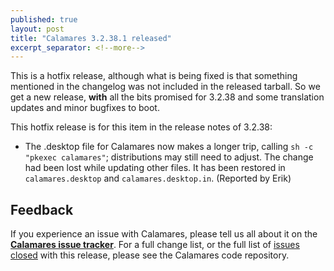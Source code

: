 ```yaml
---
published: true
layout: post
title: "Calamares 3.2.38.1 released"
excerpt_separator: <!--more-->
---
```


This is a hotfix release, although what is being fixed is
that something mentioned in the changelog was not included in
the released tarball. So we get a new release,
**with** all the bits promised for 3.2.38 and some
translation updates and minor bugfixes to boot.

<!--more-->

This hotfix release is for this item in the release notes of 3.2.38:
 - The .desktop file for Calamares now makes a longer trip, calling
   `sh -c "pkexec calamares"`; distributions may still need to adjust.
The change had been lost while updating other files. It has been restored
in `calamares.desktop` and `calamares.desktop.in`. (Reported by Erik)


## Feedback ##

If you experience an issue with Calamares, please tell us all about it
on the [**Calamares issue tracker**][1]. For a full change list, or
the full list of [issues closed][2] with this release, please see the
Calamares code repository.

[1]: https://github.com/calamares/calamares/issues
[2]: https://github.com/calamares/calamares/issues?q=milestone%3Av3.2.37
